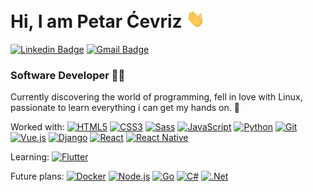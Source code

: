 # Hi, I am Petar Ćevriz <img src="https://raw.githubusercontent.com/ABSphreak/ABSphreak/master/gifs/Hi.gif" width="30px">
[![Linkedin Badge](https://img.shields.io/badge/-pcevriz-blue?style=flat&logo=Linkedin&logoColor=white&link=https://www.linkedin.com/in/petar-%C4%87evriz-022461164/)](https://www.linkedin.com/in/petar-%C4%87evriz-022461164/)
[![Gmail Badge](https://img.shields.io/badge/-pcevriz95-c14438?style=flat&logo=Gmail&logoColor=white&link=mailto:pcevriz95@gmail.com)](mailto:pcevriz95@gmail.com)
### Software Developer 👨‍💻 

Currently discovering the world of programming, fell in love with Linux, passionate to learn everything i can get my hands on. :book:

Worked with: <a href="https://www.w3.org/TR/html5/" title="HTML5"><img src="https://github.com/tomchen/stack-icons/blob/master/logos/html-5.svg" alt="HTML5" width="21px" height="21px"></a> 
<a href="https://www.w3.org/TR/CSS/" title="CSS3"><img src="https://github.com/tomchen/stack-icons/blob/master/logos/css-3.svg" alt="CSS3" width="21px" height="21px"></a>
<a href="https://sass-lang.com/" title="Sass"><img src="https://github.com/tomchen/stack-icons/blob/master/logos/sass.svg" alt="Sass" width="21px" height="21px"></a>
<a href="https://developer.mozilla.org/en-US/docs/Web/JavaScript" title="JavaScript"><img src="https://github.com/tomchen/stack-icons/blob/master/logos/javascript.svg" alt="JavaScript" width="21px" height="21px"></a> 
<a href="https://www.python.org/" title="Python"><img src="https://github.com/tomchen/stack-icons/blob/master/logos/python.svg" alt="Python" width="21px" height="21px"></a>
<a href="https://git-scm.com/" title="Git"><img src="https://github.com/tomchen/stack-icons/blob/master/logos/git-icon.svg" alt="Git" width="21px" height="21px"></a>
<a href="https://vuejs.org/" title="Vue.js"><img src="https://github.com/tomchen/stack-icons/blob/master/logos/vue.svg" alt="Vue.js" width="21px" height="21px"></a> 
<a href="https://www.djangoproject.com/" title="Django"><img src="https://github.com/tomchen/stack-icons/blob/master/logos/django.svg" alt="Django" width="21px" height="21px"></a>
<a href="https://reactjs.org/" title="React"><img src="https://github.com/tomchen/stack-icons/blob/master/logos/react.svg" alt="React" width="21px" height="21px"></a>
<a href="https://reactnative.dev/" title="React Native"><img src="https://github.com/tomchen/stack-icons/blob/master/logos/react.svg" alt="React Native" width="21px" height="21px"></a>

Learning: <a href="https://flutter.dev/?gclid=Cj0KCQiA0MD_BRCTARIsADXoopbRif2cJ7cirb1O3FsOW8OpY3w6z6HJXfCxletI9urMuRfq_2cvqO8aAhxTEALw_wcB&gclsrc=aw.ds" title="Flutter"><img src="https://github.com/tomchen/stack-icons/blob/master/logos/flutter.svg" alt="Flutter" width="21px" height="21px"></a>


Future plans: <a href="https://www.docker.com/" title="Docker"><img src="https://github.com/tomchen/stack-icons/blob/master/logos/docker-icon.svg" alt="Docker" width="21px" height="21px"></a>
<a href="https://nodejs.org/" title="Node.js"><img src="https://github.com/tomchen/stack-icons/blob/master/logos/nodejs-icon.svg" alt="Node.js" width="21px" height="21px"></a>
<a href="https://golang.org/" title="Golang"><img src="https://github.com/tomchen/stack-icons/blob/master/logos/go.svg" alt="Go" width="21px" height="21px"></a>
<a href="https://docs.microsoft.com/en-us/dotnet/csharp/" title="C#"><img src="https://github.com/tomchen/stack-icons/blob/master/logos/c-sharp.svg" alt="C#" width="21px" height="21px"></a>
<a href="https://dotnet.microsoft.com/" title=".NET"><img src="https://github.com/tomchen/stack-icons/blob/master/logos/dotnet.svg" alt=".Net" width="21px" height="21px"></a>


